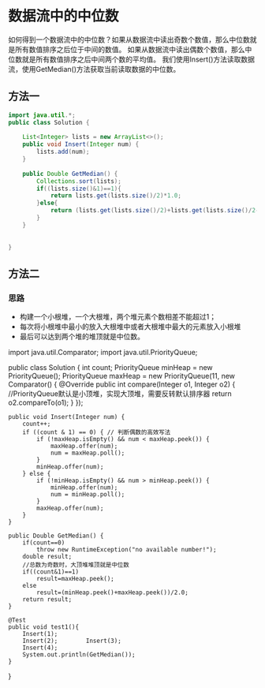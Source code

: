 # 数据流中的中位数
如何得到一个数据流中的中位数？如果从数据流中读出奇数个数值，那么中位数就是所有数值排序之后位于中间的数值。
如果从数据流中读出偶数个数值，那么中位数就是所有数值排序之后中间两个数的平均值。
我们使用Insert()方法读取数据流，使用GetMedian()方法获取当前读取数据的中位数。

## 方法一
```java
import java.util.*;
public class Solution {
 
    List<Integer> lists = new ArrayList<>();
    public void Insert(Integer num) {
        lists.add(num);
    }
 
    public Double GetMedian() {
        Collections.sort(lists);
        if((lists.size()&1)==1){
            return lists.get(lists.size()/2)*1.0;
        }else{
            return (lists.get(lists.size()/2)+lists.get(lists.size()/2-1))/2.0;
        }
    }
 
 
}
```

## 方法二
### 思路
 + 构建一个小根堆，一个大根堆，两个堆元素个数相差不能超过1；
 + 每次将小根堆中最小的放入大根堆中或者大根堆中最大的元素放入小根堆
 + 最后可以达到两个堆的堆顶就是中位数。
 
import java.util.Comparator;
import java.util.PriorityQueue;

public class Solution {
    int count;
    PriorityQueue<Integer> minHeap = new PriorityQueue<Integer>();
    PriorityQueue<Integer> maxHeap = new PriorityQueue<Integer>(11, new Comparator<Integer>() {
        @Override
        public int compare(Integer o1, Integer o2) {
            //PriorityQueue默认是小顶堆，实现大顶堆，需要反转默认排序器
            return o2.compareTo(o1);
        }
    });

    public void Insert(Integer num) {
        count++;
        if ((count & 1) == 0) { // 判断偶数的高效写法
            if (!maxHeap.isEmpty() && num < maxHeap.peek()) {
                maxHeap.offer(num);
                num = maxHeap.poll();
            }
            minHeap.offer(num);
        } else {
            if (!minHeap.isEmpty() && num > minHeap.peek()) {
                minHeap.offer(num);
                num = minHeap.poll();
            }
            maxHeap.offer(num);
        }
    }

    public Double GetMedian() {
        if(count==0)
            throw new RuntimeException("no available number!");
        double result;
        //总数为奇数时，大顶堆堆顶就是中位数
        if((count&1)==1)
            result=maxHeap.peek();
        else
            result=(minHeap.peek()+maxHeap.peek())/2.0;
        return result;
    }

    @Test
    public void test1(){
        Insert(1);
        Insert(2);        Insert(3);
        Insert(4);
        System.out.println(GetMedian());
    }
}
